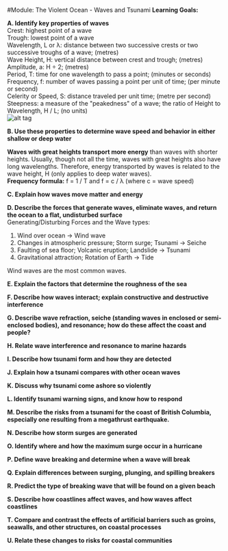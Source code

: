 #Module: The Violent Ocean - Waves and Tsunami
**Learning Goals:**  

**A. Identify key properties of waves**  
Crest: highest point of a wave  
Trough: lowest point of a wave  
Wavelength, L or λ: distance between two successive crests or two successive troughs of a wave; (metres)  
Wave Height, H: vertical distance between crest and trough; (metres)  
Amplitude, a: H ÷ 2; (metres)  
Period, T: time for one wavelength to pass a point; (minutes or seconds)  
Frequency, f: number of waves passing a point per unit of time; (per minute or second)  
Celerity or Speed, S: distance traveled per unit time; (metre per second)  
Steepness: a measure of the "peakedness" of a wave; the ratio of Height to Wavelength, H / L; (no units)  
![alt tag](http://www.aplusphysics.com/courses/regents/waves/images/Wave-Anatomy.png)

**B. Use these properties to determine wave speed and behavior in either shallow or deep water**  

**Waves with great heights transport more energy** than waves with shorter heights. Usually, though not all the time, waves with great heights also have long wavelengths. Therefore, energy transported by waves is related to the wave height, H (only applies to deep water waves).  
**Frequency formula:** f = 1 / T and f = c / λ (where c = wave speed)  

**C. Explain how waves move matter and energy**  

**D. Describe the forces that generate waves, eliminate waves, and return the ocean to a flat, undisturbed surface**  
Generating/Disturbing Forces and the Wave types:
  1. Wind over ocean -> Wind wave
  2. Changes in atmospheric pressure; Storm surge; Tsunami -> Seiche
  3. Faulting of sea floor; Volcanic eruption; Landslide -> Tsunami
  4. Gravitational attraction; Rotation of Earth -> Tide  
  
Wind waves are the most common waves.

**E. Explain the factors that determine the roughness of the sea**  

**F. Describe how waves interact; explain constructive and destructive interference**  

**G. Describe wave refraction, seiche (standing waves in enclosed or semi-enclosed bodies), and resonance; how do these affect the coast and people?**  

**H. Relate wave interference and resonance to marine hazards**  

**I. Describe how tsunami form and how they are detected**  

**J. Explain how a tsunami compares with other ocean waves**  

**K. Discuss why tsunami come ashore so violently**  

**L. Identify tsunami warning signs, and know how to respond**  

**M. Describe the risks from a tsunami for the coast of British Columbia, especially one resulting from a megathrust earthquake.**  

**N. Describe how storm surges are generated**  

**O. Identify where and how the maximum surge occur in a hurricane**  

**P. Define wave breaking and determine when a wave will break**  

**Q. Explain differences between surging, plunging, and spilling breakers**  

**R. Predict the type of breaking wave that will be found on a given beach**  

**S. Describe how coastlines affect waves, and how waves affect coastlines**  

**T. Compare and contrast the effects of artificial barriers such as groins, seawalls, and other structures, on coastal processes**  

**U. Relate these changes to risks for coastal communities**  
